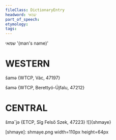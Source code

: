 ```yaml
---
fileClass: DictionaryEntry
headword: שמאי
part_of_speech: 
etymology: 
tags: 
---
```

שמאי
'(man's name)'

WESTERN
========

šamə {WTCP, Vác, 47197}

šamə {WTCP, Berettyó-Újfalu, 47212}

CENTRAL
========

šmaˆjə {ETCP, Sîg Felső Szek, 47223}
![]{shmaye}

[shmaye]: shmaye.png width=110px height=64px